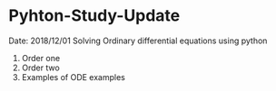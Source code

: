# Pyhton-Study-Update
Date: 2018/12/01
Solving Ordinary differential equations using python 
1.  Order one
2. Order two
3. Examples of ODE examples
